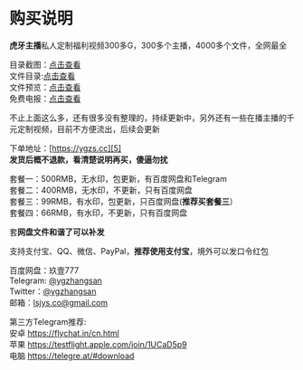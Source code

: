 # 购买说明

**虎牙主播**私人定制福利视频300多G，300多个主播，4000多个文件，全网最全

目录截图：[点击查看][1]</br>
文件目录:[点击查看][2]</br>
文件预览：[点击查看][3] </br>
免费电报：[点击查看][4]</br>

不止上面这么多，还有很多没有整理的，持续更新中，另外还有一些在播主播的千元定制视频，目前不方便流出，后续会更新

下单地址：[https://ygzs.cc][5] </br>
**发货后概不退款，看清楚说明再买，傻逼勿扰**

套餐一：500RMB，无水印，包更新，有百度网盘和Telegram</br>
套餐二：400RMB，无水印，不更新，只有百度网盘</br>
套餐三：99RMB，有水印，包更新，只百度网盘(**推荐买套餐三**）</br>
套餐四：66RMB，有水印，不更新，只有百度网盘</br>

套**网盘文件和谐了可以补发**</br>

支持支付宝、QQ、微信、PayPal，**推荐使用支付宝**，境外可以发口令红包</br>

百度网盘：玖壹777</br>
Telegram: [@ygzhangsan][6]</br>
Twitter：[@ygzhangsan][7]</br>
邮箱：lsjys.co@gmail.com</br>

第三方Telegram推荐:</br>
安卓 https://flychat.in/cn.html</br>
苹果 https://testflight.apple.com/join/1UCaD5p9</br>
电脑 https://telegre.at/#download</br>

  [1]: http://hyfl.vip/index.php/10.html
  [2]: http://hyfl.vip/index.php/398.html
  [3]: https://hyfl.vip/wj/dt.gif
  [4]: https://t.me/ygzhangsan2
  [5]: https://fk.hyfl.vip
  [6]: https://t.me/ygzhangsan
  [7]: https://twitter.com/ygzhangsan
